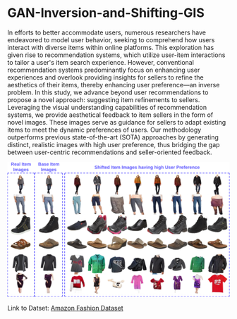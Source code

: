 # GAN-Inversion-and-Shifting-GIS

In efforts to better accommodate users, numerous researchers have endeavored to model user behavior, seeking to comprehend how users interact with diverse items within online platforms. This exploration has given rise to recommendation systems, which utilize user-item interactions to tailor a user's item search experience. However, conventional recommendation systems predominantly focus on enhancing user experiences and overlook providing insights for sellers to refine the aesthetics of their items, thereby enhancing user preference—an inverse problem. In this study, we advance beyond user recommendations to propose a novel approach: suggesting item refinements to sellers. Leveraging the visual understanding capabilities of recommendation systems, we provide aesthetical feedback to item sellers in the form of novel images. These images serve as guidance for sellers to adapt existing items to meet the dynamic preferences of users. Our methodology outperforms previous state-of-the-art (SOTA) approaches by generating distinct, realistic images with high user preference, thus bridging the gap between user-centric recommendations and seller-oriented feedback.

![Item Level Experiment Results](misc/item_level.png)

Link to Datset: [Amazon Fashion Dataset](https://cseweb.ucsd.edu/~jmcauley/datasets.html#amazon_reviews)
